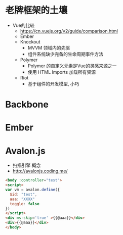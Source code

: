 # 老牌框架的土壤

- Vue的比较
  - https://cn.vuejs.org/v2/guide/comparison.html
  - Ember
  - Knockout
    - MVVM 领域内的先驱
    - 组件系统缺少完备的生命周期事件方法
  - Polymer
    - Polymer 的自定义元素是Vue的灵感来源之一
    - 使用 HTML Imports 加载所有资源
  - Riot
    - 基于组件的开发模型, 小巧

# Backbone

# Ember

# Avalon.js

- 扫描引擎 概念
- http://avalonjs.coding.me/

```html
<body :controller="test">
<script>
var vm = avalon.define({
  $id: "test",
  aaa: "XXXX"
  toggle: false
})
</script>
<div ms-skip='true' >{{@aaa}}</div>
<div>{{@aaa}}</div>
</body>
```
